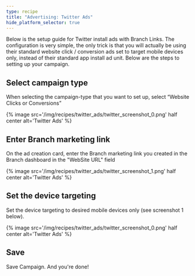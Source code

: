 ```yaml
---
type: recipe
title: "Advertising: Twitter Ads"
hide_platform_selector: true
---
```


Below is the setup guide for Twitter install ads with Branch Links.  The configuration is very simple, the only trick is that you will actually be using their standard website click / conversion ads set to target mobile devices only, instead of their standard app install ad unit.  Below are the steps to setting up your campaign.


## Select campaign type

When selecting the campaign-type that you want to set up, select “Website Clicks or Conversions”

{% image src='/img/recipes/twitter_ads/twitter_screenshot_0.png' half center alt='Twitter Ads' %}

## Enter Branch marketing link

On the ad creation card, enter the Branch marketing link you created in the Branch dashboard in the "WebSite URL" field

{% image src='/img/recipes/twitter_ads/twitter_screenshot_1.png' half center alt='Twitter Ads' %}

## Set the device targeting

Set the device targeting to desired mobile devices only (see screenshot 1 below). 

{% image src='/img/recipes/twitter_ads/twitter_screenshot_0.png' half center alt='Twitter Ads' %}

## Save

Save Campaign. And you're done!
